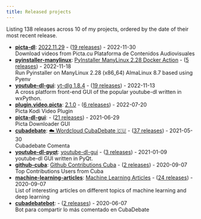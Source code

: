 ```yaml
---
title: Released projects
---
```


Listing <!-- releases_count starts -->138<!-- releases_count ends --> releases across <!-- project_count starts -->10<!-- project_count ends --> of my projects, ordered by the date of their most recent release.

<!-- recent_releases starts -->
* **[picta-dl](https://github.com/oleksis/picta-dl)**: [2022.11.29](https://github.com/oleksis/picta-dl/releases/tag/v2022.11.29) - ([19 releases](https://github.com/oleksis/picta-dl/releases)) - 2022-11-30
<br>Download videos from Picta.cu Plataforma de Contenidos Audiovisuales
* **[pyinstaller-manylinux](https://github.com/oleksis/pyinstaller-manylinux)**: [PyInstaller ManyLinux 2.28 Docker Action](https://github.com/oleksis/pyinstaller-manylinux/releases/tag/v2.2.1) - ([5 releases](https://github.com/oleksis/pyinstaller-manylinux/releases)) - 2022-11-18
<br>Run Pyinstaller on ManyLinux 2.28 (x86_64) AlmaLinux 8.7 based using Pyenv
* **[youtube-dl-gui](https://github.com/oleksis/youtube-dl-gui)**: [yt-dlg 1.8.4](https://github.com/oleksis/youtube-dl-gui/releases/tag/v1.8.4) - ([19 releases](https://github.com/oleksis/youtube-dl-gui/releases)) - 2022-11-13
<br>A cross platform front-end GUI of the popular youtube-dl written in wxPython.
* **[plugin.video.picta](https://github.com/oleksis/plugin.video.picta)**: [2.1.0](https://github.com/oleksis/plugin.video.picta/releases/tag/v2.1.0) - ([6 releases](https://github.com/oleksis/plugin.video.picta/releases)) - 2022-07-20
<br>Picta Kodi Video Plugin
* **[picta-dl-gui](https://github.com/oleksis/picta-dl-gui)**: [](https://github.com/oleksis/picta-dl-gui/releases/tag/v0.12.28) - ([21 releases](https://github.com/oleksis/picta-dl-gui/releases)) - 2021-06-29
<br>Picta Downloader GUI
* **[cubadebate](https://github.com/oleksis/cubadebate)**: [☁️ Wordcloud CubaDebate 🇨🇺](https://github.com/oleksis/cubadebate/releases/tag/v1.3.4) - ([37 releases](https://github.com/oleksis/cubadebate/releases)) - 2021-05-30
<br>Cubadebate Comenta
* **[youtube-dl-pyqt](https://github.com/oleksis/youtube-dl-pyqt)**: [youtube-dl-gui](https://github.com/oleksis/youtube-dl-pyqt/releases/tag/v0.4.2) - ([3 releases](https://github.com/oleksis/youtube-dl-pyqt/releases)) - 2021-01-09
<br>youtube-dl GUI written in PyQt.
* **[github-cuba](https://github.com/oleksis/github-cuba)**: [Github Contributions Cuba](https://github.com/oleksis/github-cuba/releases/tag/v0.2) - ([2 releases](https://github.com/oleksis/github-cuba/releases)) - 2020-09-07
<br>Top Contributions Users from Cuba
* **[machine-learning-articles](https://github.com/oleksis/machine-learning-articles)**: [Machine Learning Articles](https://github.com/oleksis/machine-learning-articles/releases/tag/v1.0) - ([24 releases](https://github.com/oleksis/machine-learning-articles/releases)) - 2020-09-07
<br>List of interesting articles on different topics of machine learning and deep learning
* **[cubadebatebot](https://github.com/oleksis/cubadebatebot)**: [](https://github.com/oleksis/cubadebatebot/releases/tag/v0.1.1) - ([2 releases](https://github.com/oleksis/cubadebatebot/releases)) - 2020-06-07
<br>Bot para compartir lo más comentado en CubaDebate
<!-- recent_releases ends -->
